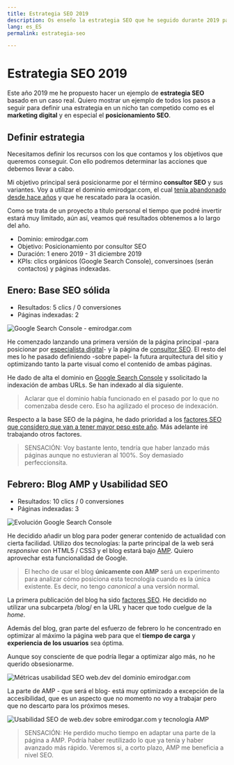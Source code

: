 ```yaml
---
title: Estrategia SEO 2019
description: Os enseño la estrategia SEO que he seguido durante 2019 para posicionarme
lang: es_ES
permalink: estrategia-seo

---
```


# Estrategia SEO 2019

Este año 2019 me he propuesto hacer un ejemplo de **estrategia SEO** basado en un caso real. Quiero mostrar un ejemplo de todos los pasos a seguir para definir una estrategia en un nicho tan competido como es el **marketing digital** y en especial el **posicionamiento SEO**.

## Definir estrategia

Necesitamos definir los recursos con los que contamos y los objetivos que queremos conseguir. Con ello podremos determinar las acciones que debemos llevar a cabo.

Mi objetivo principal será posicionarme por el término **consultor SEO** y sus variantes. Voy a utilizar  el dominio emirodgar.com, el cual [tenía abandonado desde hace años](https://twitter.com/Emirodgar/status/1095273190971113473) y que he rescatado para la ocasión.

Como se trata de un proyecto a título personal el tiempo que podré invertir estará muy limitado, aún así, veamos qué resultados obtenemos a lo largo del año.

- Dominio: emirodgar.com
- Objetivo: Posicionamiento por consultor SEO
- Duración: 1 enero 2019 - 31 diciembre 2019
- KPIs: clics orgánicos (Google Search Console), conversinoes (serán contactos) y páginas indexadas.

## Enero: Base SEO sólida
 
 - Resultados: 5 clics / 0 conversiones
 - Páginas indexadas: 2

![Google Search Console - emirodgar.com ](https://i.imgur.com/7ce2kiB.png)

He comenzado lanzando una primera versión de la página principal -para posicionar por [especialista digital](https://emirodgar.com)- y la página de [consultor SEO](/consultor-seo/). El resto del mes lo he pasado definiendo -sobre papel- la futura arquitectura del sitio y optimizando tanto la parte visual como el contenido de ambas páginas.

He dado de alta el dominio en [Google Search Console](https://search.google.com/search-console) y ssolicitado la indexación de ambas URLs. Se han indexado al día siguiente.

> Aclarar que el dominio había funcionado en el pasado por lo que no comenzaba desde cero. Eso ha agilizado el proceso de indexación.

Respecto a la base SEO de la página, he dado prioridad a los [factores SEO que considero que van a tener mayor peso este año](factores-seo).  Más adelante iré trabajando otros factores.

>SENSACIÓN: Voy bastante lento, tendría que haber lanzado más páginas aunque no estuvieran al 100%. Soy demasiado perfeccionsita.

## Febrero: Blog AMP y Usabilidad SEO
 
 - Resultados: 10 clics / 0 conversiones
 - Páginas indexadas: 3

![Evolución Google Search Console](https://i.imgur.com/MVStSCU.png)

He decidido añadir un blog para poder generar contenido de actualidad con cierta facilidad. Utilizo dos tecnologías: la parte principal de la web será *responsive* con HTML5 / CSS3 y el blog estará bajo [AMP](https://www.ampproject.org). Quiero aprovechar esta funcionalidad de Google.

> El hecho de usar el blog **únicamente con AMP** será un experimento para analizar cómo posiciona esta tecnología cuando es la única existente. Es decir, no tengo *canonical* a una versión normal.

La primera publicación del blog ha sido [factores SEO](/factores-seo). He decidido no utilizar una subcarpeta /blog/ en la URL y hacer que todo cuelgue de la *home*.

Además del blog, gran parte del esfuerzo de febrero lo he concentrado en optimizar al máximo la página web para que el **tiempo de carga** y **experiencia de los usuarios** sea óptima.

Aunque soy consciente de que podría llegar a optimizar algo más, no he querido obsesionarme.

![Métricas usabilidad SEO web.dev del dominio emirodgar.com](https://i.imgur.com/5sI2ybv.png)

La parte de AMP - que será el blog- está muy optimizado a excepción de la accesibilidad, que es un aspecto que no momento no voy a trabajar pero que no descarto para los próximos meses. 

![Usabilidad SEO de web.dev sobre emirodgar.com y tecnología AMP](https://i.imgur.com/tcDllgb.png)

> SENSACIÓN: He perdido mucho tiempo en adaptar una parte de la página a AMP. Podría haber reutilizado lo que ya tenía y haber avanzado más rápido. Veremos si, a corto plazo, AMP me beneficia a nivel SEO. 
<!--stackedit_data:
eyJoaXN0b3J5IjpbLTg3MDA0NjA5NywtMTY4ODk4MjMyMSwtMT
Y0MDcwNTA3MSwyMTI3NjUwNDU5LC05NTU5NTgwNSwtMjE2MzU1
MTAxLC00MjQ3MzAzNzEsMTM0Nzg5NTgxLC00OTE1MzA2MDUsLT
EwMTg1NzMyOTgsLTE4NDU1NDQzNDgsLTUxODM0ODIwMiwtMTk4
NDU0NzMzOSwtNTgwMDM0ODU1LC0xNjY2NTU3NjQwXX0=
-->